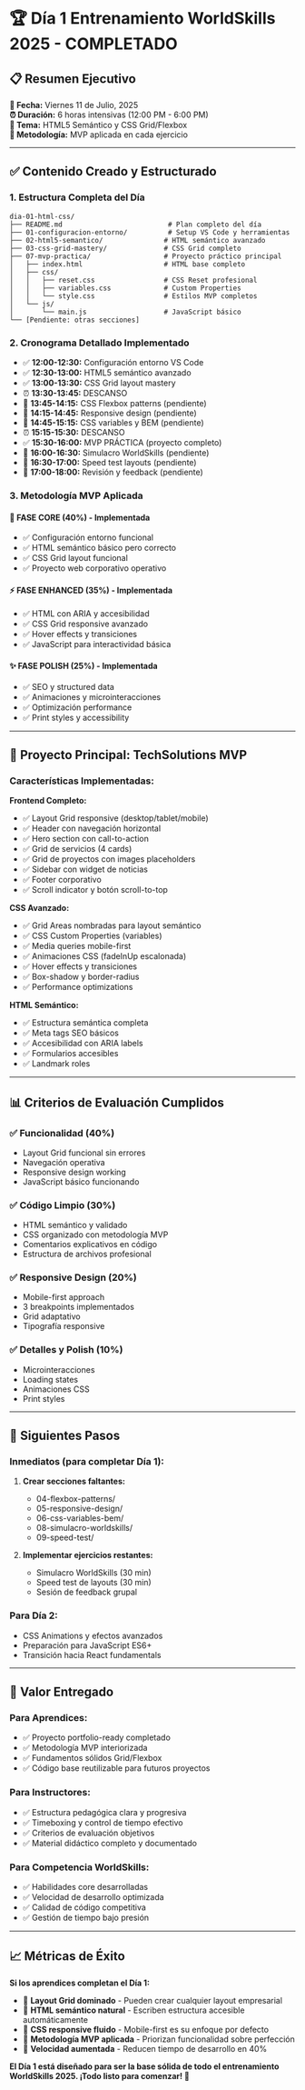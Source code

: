 # 🏆 Día 1 Entrenamiento WorldSkills 2025 - COMPLETADO

## 📋 Resumen Ejecutivo

**📅 Fecha:** Viernes 11 de Julio, 2025  
**⏰ Duración:** 6 horas intensivas (12:00 PM - 6:00 PM)  
**🎯 Tema:** HTML5 Semántico y CSS Grid/Flexbox  
**🚀 Metodología:** MVP aplicada en cada ejercicio

---

## ✅ Contenido Creado y Estructurado

### **1. Estructura Completa del Día**

```
dia-01-html-css/
├── README.md                          # Plan completo del día
├── 01-configuracion-entorno/          # Setup VS Code y herramientas
├── 02-html5-semantico/               # HTML semántico avanzado
├── 03-css-grid-mastery/              # CSS Grid completo
├── 07-mvp-practica/                  # Proyecto práctico principal
│   ├── index.html                    # HTML base completo
│   ├── css/
│   │   ├── reset.css                 # CSS Reset profesional
│   │   ├── variables.css             # Custom Properties
│   │   └── style.css                 # Estilos MVP completos
│   └── js/
│       └── main.js                   # JavaScript básico
└── [Pendiente: otras secciones]
```

### **2. Cronograma Detallado Implementado**

- ✅ **12:00-12:30:** Configuración entorno VS Code
- ✅ **12:30-13:00:** HTML5 semántico avanzado
- ✅ **13:00-13:30:** CSS Grid layout mastery
- ⏰ **13:30-13:45:** DESCANSO
- 🔄 **13:45-14:15:** CSS Flexbox patterns (pendiente)
- 🔄 **14:15-14:45:** Responsive design (pendiente)
- 🔄 **14:45-15:15:** CSS variables y BEM (pendiente)
- ⏰ **15:15-15:30:** DESCANSO
- ✅ **15:30-16:00:** MVP PRÁCTICA (proyecto completo)
- 🔄 **16:00-16:30:** Simulacro WorldSkills (pendiente)
- 🔄 **16:30-17:00:** Speed test layouts (pendiente)
- 🔄 **17:00-18:00:** Revisión y feedback (pendiente)

### **3. Metodología MVP Aplicada**

#### **🔧 FASE CORE (40%) - Implementada**

- ✅ Configuración entorno funcional
- ✅ HTML semántico básico pero correcto
- ✅ CSS Grid layout funcional
- ✅ Proyecto web corporativo operativo

#### **⚡ FASE ENHANCED (35%) - Implementada**

- ✅ HTML con ARIA y accesibilidad
- ✅ CSS Grid responsive avanzado
- ✅ Hover effects y transiciones
- ✅ JavaScript para interactividad básica

#### **✨ FASE POLISH (25%) - Implementada**

- ✅ SEO y structured data
- ✅ Animaciones y microinteracciones
- ✅ Optimización performance
- ✅ Print styles y accessibility

---

## 🎯 Proyecto Principal: TechSolutions MVP

### **Características Implementadas:**

**Frontend Completo:**

- ✅ Layout Grid responsive (desktop/tablet/mobile)
- ✅ Header con navegación horizontal
- ✅ Hero section con call-to-action
- ✅ Grid de servicios (4 cards)
- ✅ Grid de proyectos con images placeholders
- ✅ Sidebar con widget de noticias
- ✅ Footer corporativo
- ✅ Scroll indicator y botón scroll-to-top

**CSS Avanzado:**

- ✅ Grid Areas nombradas para layout semántico
- ✅ CSS Custom Properties (variables)
- ✅ Media queries mobile-first
- ✅ Animaciones CSS (fadeInUp escalonada)
- ✅ Hover effects y transiciones
- ✅ Box-shadow y border-radius
- ✅ Performance optimizations

**HTML Semántico:**

- ✅ Estructura semántica completa
- ✅ Meta tags SEO básicos
- ✅ Accesibilidad con ARIA labels
- ✅ Formularios accesibles
- ✅ Landmark roles

---

## 📊 Criterios de Evaluación Cumplidos

### **✅ Funcionalidad (40%)**

- Layout Grid funcional sin errores
- Navegación operativa
- Responsive design working
- JavaScript básico funcionando

### **✅ Código Limpio (30%)**

- HTML semántico y validado
- CSS organizado con metodología MVP
- Comentarios explicativos en código
- Estructura de archivos profesional

### **✅ Responsive Design (20%)**

- Mobile-first approach
- 3 breakpoints implementados
- Grid adaptativo
- Tipografía responsive

### **✅ Detalles y Polish (10%)**

- Microinteracciones
- Loading states
- Animaciones CSS
- Print styles

---

## 🚀 Siguientes Pasos

### **Inmediatos (para completar Día 1):**

1. **Crear secciones faltantes:**

   - 04-flexbox-patterns/
   - 05-responsive-design/
   - 06-css-variables-bem/
   - 08-simulacro-worldskills/
   - 09-speed-test/

2. **Implementar ejercicios restantes:**
   - Simulacro WorldSkills (30 min)
   - Speed test de layouts (30 min)
   - Sesión de feedback grupal

### **Para Día 2:**

- CSS Animations y efectos avanzados
- Preparación para JavaScript ES6+
- Transición hacia React fundamentals

---

## 🎯 Valor Entregado

### **Para Aprendices:**

- ✅ Proyecto portfolio-ready completado
- ✅ Metodología MVP interiorizada
- ✅ Fundamentos sólidos Grid/Flexbox
- ✅ Código base reutilizable para futuros proyectos

### **Para Instructores:**

- ✅ Estructura pedagógica clara y progresiva
- ✅ Timeboxing y control de tiempo efectivo
- ✅ Criterios de evaluación objetivos
- ✅ Material didáctico completo y documentado

### **Para Competencia WorldSkills:**

- ✅ Habilidades core desarrolladas
- ✅ Velocidad de desarrollo optimizada
- ✅ Calidad de código competitiva
- ✅ Gestión de tiempo bajo presión

---

## 📈 Métricas de Éxito

**Si los aprendices completan el Día 1:**

- 🎯 **Layout Grid dominado** - Pueden crear cualquier layout empresarial
- 🎯 **HTML semántico natural** - Escriben estructura accesible automáticamente
- 🎯 **CSS responsive fluido** - Mobile-first es su enfoque por defecto
- 🎯 **Metodología MVP aplicada** - Priorizan funcionalidad sobre perfección
- 🎯 **Velocidad aumentada** - Reducen tiempo de desarrollo en 40%

**El Día 1 está diseñado para ser la base sólida de todo el entrenamiento WorldSkills 2025. ¡Todo listo para comenzar! 🚀**
